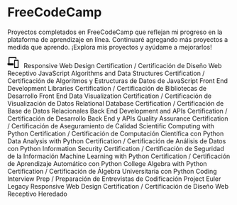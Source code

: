 # FreeCodeCamp

Proyectos completados en FreeCodeCamp que reflejan mi progreso en la plataforma de aprendizaje en línea. Continuaré agregando más proyectos a medida que aprendo. ¡Explora mis proyectos y ayúdame a mejorarlos!


<img src="resources/01.svg" title="C#" alt="C#" width="25" height="25"/>&nbsp;&nbsp; Responsive Web Design Certification / Certificación de Diseño Web Receptivo
JavaScript Algorithms and Data Structures Certification / Certificación de Algoritmos y Estructuras de Datos de JavaScript
Front End Development Libraries Certification / Certificación de Bibliotecas de Desarrollo Front End
Data Visualization Certification / Certificación de Visualización de Datos
Relational Database Certification / Certificación de Base de Datos Relacionales
Back End Development and APIs Certification / Certificación de Desarrollo Back End y APIs
Quality Assurance Certification / Certificación de Aseguramiento de Calidad
Scientific Computing with Python Certification / Certificación de Computación Científica con Python
Data Analysis with Python Certification / Certificación de Análisis de Datos con Python
Information Security Certification / Certificación de Seguridad de la Información
Machine Learning with Python Certification / Certificación de Aprendizaje Automático con Python
College Algebra with Python Certification / Certificación de Álgebra Universitaria con Python
Coding Interview Prep / Preparación de Entrevistas de Codificación
Project Euler
Legacy Responsive Web Design Certification / Certificación de Diseño Web Receptivo Heredado
